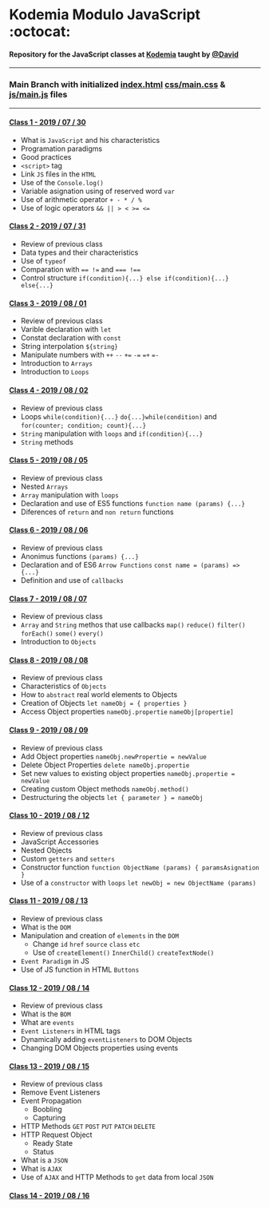 # Kodemia Modulo JavaScript :octocat:

#### Repository for the JavaScript classes at [Kodemia](https://kodemia.mx) taught by [@David](https://github.com/DavidMoranchel)

---

### Main Branch with initialized [index.html](index.html) [css/main.css](css/main.css) & [js/main.js](js/main.js) files

---

#### [Class 1 - 2019 / 07 / 30](../../tree/class/2019-07-30)
  * What is `JavaScript` and his characteristics
  * Programation paradigms
  * Good practices
  * `<script>` tag
  * Link `JS` files in the `HTML`
  * Use of the `Console.log()`
  * Variable asignation using of reserved word `var`
  * Use of arithmetic operator `+ - * / %`
  * Use of logic operators `&& || > < >= <=`

#### [Class 2 - 2019 / 07 / 31](../../tree/class/2019-07-31)
  * Review of previous class
  * Data types and their characteristics
  * Use of `typeof` 
  * Comparation with `== !=` and `=== !==`
  * Control structure `if(condition){...} else if(condition){...} else{...}` 

#### [Class 3 - 2019 / 08 / 01](../../tree/class/2019-08-01)
  * Review of previous class
  * Varible declaration with `let`
  * Constat declaration with `const` 
  * String interpolation `${string}`
  * Manipulate numbers with `++` `--` `+=` `-=` `=+` `=-` 
  * Introduction to `Arrays`
  * Introduction to `Loops`

#### [Class 4 - 2019 / 08 / 02](../../tree/class/2019-08-02)
  * Review of previous class
  * Loops `while(condition){...}` `do{...}while(condition)` and `for(counter; condition; count){...}`
  * `String` manipulation with `loops` and `if(condition){...}`
  * `String` methods

#### [Class 5 - 2019 / 08 / 05](../../tree/class/2019-08-05)
  * Review of previous class
  * Nested `Arrays`
  * `Array` manipulation with `loops`
  * Declaration and use of ES5 functions `function name (params) {...}`
  * Diferences of `return` and `non return` functions

#### [Class 6 - 2019 / 08 / 06](../../tree/class/2019-08-06)
  * Review of previous class
  * Anonimus functions `(params) {...}` 
  * Declaration and of ES6 `Arrow Functions` `const name = (params) => {...}`
  * Definition and use of `callbacks`

#### [Class 7 - 2019 / 08 / 07](../../tree/class/2019-08-07)
  * Review of previous class
  * `Array` and `String` methos that use callbacks
  `map()` `reduce()` `filter()` `forEach()` `some()` `every()`
  * Introduction to `Objects`

#### [Class 8 - 2019 / 08 / 08](../../tree/class/2019-08-08)
  * Review of previous class
  * Characteristics of `Objects`
  * How to `abstract` real world elements to Objects
  * Creation of Objects `let nameObj = { properties }`
  * Access Object properties `nameObj.propertie` `nameObj[propertie]`

#### [Class 9 - 2019 / 08 / 09](../../tree/class/2019-08-09)
  * Review of previous class
  * Add Object properties `nameObj.newPropertie = newValue`
  * Delete Object Properties `delete nameObj.propertie`
  * Set new values to existing object properties `nameObj.propertie = newValue`
  * Creating custom Object methods `nameObj.method()`
  * Destructuring the objects `let { parameter } = nameObj`

#### [Class 10 - 2019 / 08 / 12](../../tree/class/2019-08-12)
  * Review of previous class
  * JavaScript Accessories
  * Nested Objects
  * Custom `getters` and `setters`
  * Constructor function `function ObjectName (params) { paramsAsignation }`
  * Use of a `constructor` with `loops` `let newObj = new ObjectName (params)`

#### [Class 11 - 2019 / 08 / 13](../../tree/class/2019-08-13)
  * Review of previous class
  * What is the `DOM`
  * Manipulation and creation of `elements` in the `DOM`
    * Change `id` `href` `source` `class` `etc`
    * Use of `createElement()` `InnerChild()` `createTextNode()`
  * `Event Paradigm` in JS
  * Use of JS function in HTML `Buttons`

#### [Class 12 - 2019 / 08 / 14](../../tree/class/2019-08-14)
  * Review of previous class
  * What is the `BOM`
  * What are `events`
  * `Event Listeners` in HTML tags
  * Dynamically adding `eventListeners` to DOM Objects
  * Changing DOM Objects properties using events

#### [Class 13 - 2019 / 08 / 15](../../tree/class/2019-08-16)
  * Review of previous class
  * Remove Event Listeners
  * Event Propagation
    * Boobling
    * Capturing
  * HTTP Methods `GET` `POST` `PUT` `PATCH` `DELETE`
  * HTTP Request Object
    * Ready State
    * Status
  * What is a `JSON`
  * What is `AJAX`
  * Use of `AJAX` and HTTP Methods to `get` data from local `JSON`

#### [Class 14 - 2019 / 08 / 16](../../tree/class/2019-08-16)